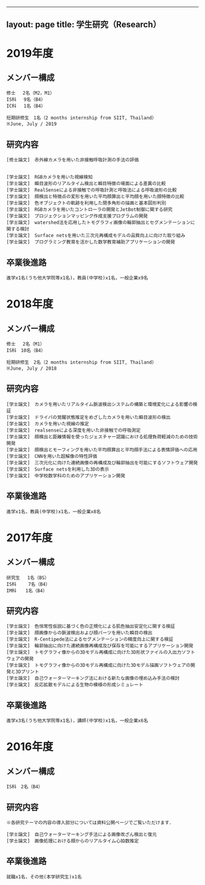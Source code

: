 
---
layout: page
title: 学生研究（Research）
---

# 2019年度
## メンバー構成

    修士　 2名（M2，M1）
    IS科　 9名（B4）
    IC科　 1名（B4）

    短期研修生　1名（2 months internship from SIIT, Thailand）
    ※June, July / 2019

## 研究内容

    [修士論文]　赤外線カメラを用いた非接触呼吸計測の手法の評価


    [学士論文]　RGBカメラを用いた視線検知
    [学士論文]　瞬目波形のリアルタイム検出と瞬目特徴の場面による差異の比較
    [学士論文]　RealSenseによる非接触での呼吸計測と呼吸法による呼吸波形の比較
    [学士論文]　顔検出と特徴点の変形を用いた平均顔算出と平均顔を用いた顔特徴の比較
    [学士論文]　色オブジェクトの軌跡を利用した閉多角形の描画と基本図形判別
    [学士論文]　RGBカメラを用いたコントローラの開発とJetBot制御に関する研究
    [学士論文]　プロジェクションマッピング作成支援プログラムの開発
    [学士論文]　watershed法を応用したトモグラフィ画像の輪郭抽出とセグメンテーションに関する検討
    [学士論文]　Surface netsを用いた三次元再構成モデルの品質向上に向けた取り組み
    [学士論文]　プログラミング教育を活かした数学教育補助アプリケーションの開発


## 卒業後進路

    進学x1名(うち他大学院等x1名)，教員(中学校)x1名，一般企業x9名


# 2018年度
## メンバー構成

    修士　 2名（M1）
    IS科　10名（B4）

    短期研修生　2名（2 months internship from SIIT, Thailand）
    ※June, July / 2018

## 研究内容

    [学士論文]　カメラを用いたリアルタイム脈波検出システムの構築と環境変化による影響の検証
    [学士論文]　ドライバの覚醒状態推定をめざしたカメラを用いた瞬目波形の検出
    [学士論文]　カメラを用いた視線の推定
    [学士論文]　realsenseによる深度を用いた非接触での呼吸測定
    [学士論文]　顔検出と距離情報を使ったジェスチャー認識における処理負荷軽減のための技術開発
    [学士論文]　顔検出とモーフィングを用いた平均顔算出と平均顔手法による表情評価への応用
    [学士論文]　CNNを用いた超解像の特性評価
    [学士論文]　三次元化に向けた連続画像の再構成及び輪郭抽出を可能にするソフトウェア開発
    [学士論文]　Surface netsを利用した3Dの表示
    [学士論文]　中学校数学科のためのアプリケーション開発

## 卒業後進路

    進学x1名，教員(中学校)x1名，一般企業x8名


# 2017年度
## メンバー構成

    研究生　 1名（BS）
    IS科　　 7名（B4）
    IM科　　1名（B4）

## 研究内容

    [学士論文]　色恒常性仮説に基づく色の正規化による肌色抽出安定化に関する検証
    [学士論文]　顔画像からの脈波検出および顔パーツを用いた瞬目の検出
    [学士論文]　R-Centipede法によるセグメンテーションの精度向上に関する検証
    [学士論文]　輪郭抽出に向けた連続画像再構成及び保存を可能にするアプリケーション開発
    [学士論文]　トモグラフィ像からの3Dモデル再構成に向けた3D形状ファイルの入出力ソフトウェアの開発
    [学士論文]　トモグラフィ像からの3Dモデル再構成に向けた3Dモデル描画ソフトウェアの開発と3Dプリント
    [学士論文]　自己ウォーターマーキング法における新たな画像の埋め込み手法の検討
    [学士論文]　反応拡散モデルによる生物の模様の形成シミュレート

## 卒業後進路

    進学x3名(うち他大学院等x1名)，講師(中学校)x1名，一般企業x6名


# 2016年度
## メンバー構成

    IS科　2名（B4）

## 研究内容
    ※各研究テーマの内容の導入部分については資料公開ページでご覧いただけます．

    [学士論文]　自己ウォーターマーキング手法による画像改ざん検出と復元
    [学士論文]　画像処理における顔からのリアルタイム心拍数推定

## 卒業後進路

    就職x1名，その他(本学研究生)x1名
